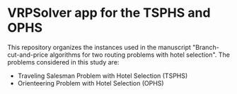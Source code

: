 # VRPSolver app for the TSPHS and OPHS

This repository organizes the instances used in the manuscript "Branch-cut-and-price algorithms for two routing problems with hotel selection". The problems considered in this study are:

- Traveling Salesman Problem with Hotel Selection (TSPHS) 
- Orienteering Problem with Hotel Selection (OPHS) 

